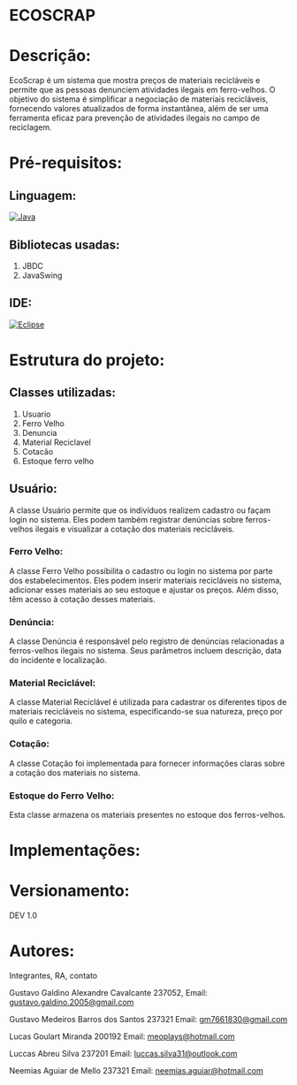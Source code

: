  # ECOSCRAP

 # Descrição:
EcoScrap é um sistema que mostra preços de materiais recicláveis e permite que as pessoas denunciem atividades ilegais em ferro-velhos. O objetivo do sistema é simplificar a negociação de materiais recicláveis, fornecendo valores atualizados de forma instantânea, além de ser uma ferramenta eficaz para prevenção de atividades ilegais no campo de reciclagem.

# Pré-requisitos:
## Linguagem:
[![Java](https://img.shields.io/badge/java-%23ED8B00.svg?style=for-the-badge&logo=openjdk&logoColor=white)](https://www.java.com)

## Bibliotecas usadas:
1. JBDC
2. JavaSwing

## IDE:
[![Eclipse](https://img.shields.io/badge/Eclipse-FE7A16.svg?style=for-the-badge&logo=Eclipse&logoColor=white)](https://www.eclipse.org)

# Estrutura do projeto:
## Classes utilizadas:
1. Usuario
2. Ferro Velho
3. Denuncia
4. Material Reciclavel
5. Cotacão
6. Estoque ferro velho

## Usuário:
A classe Usuário permite que os indivíduos realizem cadastro ou façam login no sistema. Eles podem também registrar denúncias sobre ferros-velhos ilegais e visualizar a cotação dos materiais recicláveis.

### Ferro Velho:
A classe Ferro Velho possibilita o cadastro ou login no sistema por parte dos estabelecimentos. Eles podem inserir materiais recicláveis no sistema, adicionar esses materiais ao seu estoque e ajustar os preços. Além disso, têm acesso à cotação desses materiais.

### Denúncia:
A classe Denúncia é responsável pelo registro de denúncias relacionadas a ferros-velhos ilegais no sistema. Seus parâmetros incluem descrição, data do incidente e localização.

### Material Reciclável:
A classe Material Reciclável é utilizada para cadastrar os diferentes tipos de materiais recicláveis no sistema, especificando-se sua natureza, preço por quilo e categoria.

### Cotação:
A classe Cotação foi implementada para fornecer informações claras sobre a cotação dos materiais no sistema.

### Estoque do Ferro Velho:
Esta classe armazena os materiais presentes no estoque dos ferros-velhos.

# Implementações:
  
# Versionamento:
DEV 1.0

# Autores:
Integrantes, RA, contato

Gustavo Galdino Alexandre Cavalcante 237052,
Email: gustavo.galdino.2005@gmail.com

Gustavo Medeiros Barros dos Santos 237321
Email: gm7661830@gmail.com

Lucas Goulart Miranda 200192
Email: meoplays@hotmail.com

Luccas Abreu Silva 237201
Email: luccas.silva31@outlook.com

Neemias Aguiar de Mello 237321
Email: neemias.aguiar@hotmail.com

